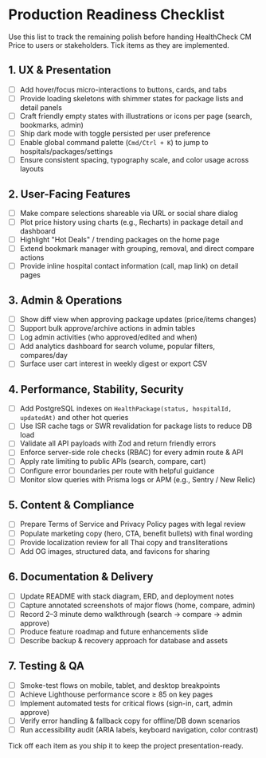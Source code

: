 # Production Readiness Checklist

Use this list to track the remaining polish before handing HealthCheck CM Price to users or stakeholders. Tick items as they are implemented.

## 1. UX & Presentation
- [ ] Add hover/focus micro-interactions to buttons, cards, and tabs
- [ ] Provide loading skeletons with shimmer states for package lists and detail panels
- [ ] Craft friendly empty states with illustrations or icons per page (search, bookmarks, admin)
- [ ] Ship dark mode with toggle persisted per user preference
- [ ] Enable global command palette (`Cmd/Ctrl + K`) to jump to hospitals/packages/settings
- [ ] Ensure consistent spacing, typography scale, and color usage across layouts

## 2. User-Facing Features
- [ ] Make compare selections shareable via URL or social share dialog
- [ ] Plot price history using charts (e.g., Recharts) in package detail and dashboard
- [ ] Highlight "Hot Deals" / trending packages on the home page
- [ ] Extend bookmark manager with grouping, removal, and direct compare actions
- [ ] Provide inline hospital contact information (call, map link) on detail pages

## 3. Admin & Operations
- [ ] Show diff view when approving package updates (price/items changes)
- [ ] Support bulk approve/archive actions in admin tables
- [ ] Log admin activities (who approved/edited and when)
- [ ] Add analytics dashboard for search volume, popular filters, compares/day
- [ ] Surface user cart interest in weekly digest or export CSV

## 4. Performance, Stability, Security
- [ ] Add PostgreSQL indexes on `HealthPackage(status, hospitalId, updatedAt)` and other hot queries
- [ ] Use ISR cache tags or SWR revalidation for package lists to reduce DB load
- [ ] Validate all API payloads with Zod and return friendly errors
- [ ] Enforce server-side role checks (RBAC) for every admin route & API
- [ ] Apply rate limiting to public APIs (search, compare, cart)
- [ ] Configure error boundaries per route with helpful guidance
- [ ] Monitor slow queries with Prisma logs or APM (e.g., Sentry / New Relic)

## 5. Content & Compliance
- [ ] Prepare Terms of Service and Privacy Policy pages with legal review
- [ ] Populate marketing copy (hero, CTA, benefit bullets) with final wording
- [ ] Provide localization review for all Thai copy and transliterations
- [ ] Add OG images, structured data, and favicons for sharing

## 6. Documentation & Delivery
- [ ] Update README with stack diagram, ERD, and deployment notes
- [ ] Capture annotated screenshots of major flows (home, compare, admin)
- [ ] Record 2–3 minute demo walkthrough (search → compare → admin approve)
- [ ] Produce feature roadmap and future enhancements slide
- [ ] Describe backup & recovery approach for database and assets

## 7. Testing & QA
- [ ] Smoke-test flows on mobile, tablet, and desktop breakpoints
- [ ] Achieve Lighthouse performance score ≥ 85 on key pages
- [ ] Implement automated tests for critical flows (sign-in, cart, admin approve)
- [ ] Verify error handling & fallback copy for offline/DB down scenarios
- [ ] Run accessibility audit (ARIA labels, keyboard navigation, color contrast)

Tick off each item as you ship it to keep the project presentation-ready.
